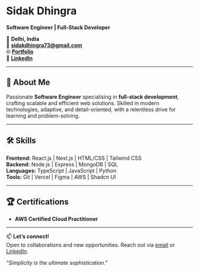 # Sidak Dhingra  
**Software Engineer | Full-Stack Developer**  

📍 **Delhi, India**  
📧 **sidakdhingra73@gmail.com**  
🌐 **[Portfolio](https://sidakdhingra.in)**  
🔗 **[LinkedIn](https://www.linkedin.com/in/sidak-dhingra-9a9b54249/)** 

---

## 🚀 About Me  
Passionate **Software Engineer** specialising in **full-stack development**, crafting scalable and efficient web solutions. Skilled in modern technologies, adaptive, and detail-oriented, with a relentless drive for learning and problem-solving.  

---

## 🛠️ Skills  
**Frontend:** React.js | Next.js | HTML/CSS | Tailwind CSS  
**Backend:** Node.js | Express | MongoDB | SQL  
**Languages:** TypeScript | JavaScript | Python  
**Tools:** Git | Vercel | Figma | AWS | Shadcn UI  

---

## 🏆 Certifications  
- **AWS Certified Cloud Practitioner**  

---

📫 **Let’s connect!**  
Open to collaborations and new opportunities. Reach out via [email](mailto:sidakdhingra73@gmail.com) or [LinkedIn](https://www.linkedin.com/in/sidak-dhingra-9a9b54249/).  


*"Simplicity is the ultimate sophistication."*  
